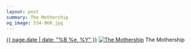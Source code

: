 ```yaml
---
layout: post
summary: The Mothership
og_image: 534-960.jpg
---
```


<p>
  <time><a href="/534">{{ page.date | date: "%B %e, %Y" }}</a></time>
  <a href="/534"><img src="{{ site.assets_url }}/534-480.jpg" srcset="{{ site.assets_url }}/534-240.jpg 240w, {{ site.assets_url }}/534-480.jpg 480w, {{ site.assets_url }}/534-720.jpg 720w, {{ site.assets_url }}/534-960.jpg 960w" sizes="(min-width: 700px) 50vw, calc(100vw - 2rem)" alt="The Mothership" /></a>
  <span>The Mothership</span>
</p>
